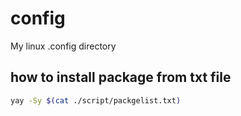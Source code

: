 # config
My linux .config directory

## how to install package from txt file

```sh
yay -Sy $(cat ./script/packgelist.txt)
```
